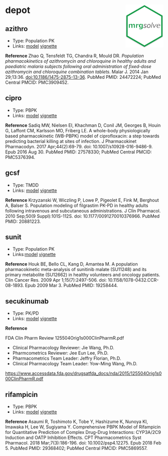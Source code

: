 
# depot <img src = "vignette/img/mrgsolve_hex.png" align="right" width="120px"></img>

## azithro

  - Type: Population PK
  - Links: [model](pkg/inst/models/azithro.cpp)
    [vignette](vignette/azithro.md)

**Reference** Zhao Q, Tensfeldt TG, Chandra R, Mould DR. *Population
pharmacokinetics of azithromycin and chloroquine in healthy adults and
paediatric malaria subjects following oral administration of fixed-dose
azithromycin and chloroquine combination tablets*. Malar J. 2014 Jan
29;13:36. <doi:10.1186/1475-2875-13-36>. PubMed PMID: 24472224; PubMed
Central PMCID: PMC3909452.

## cipro

  - Type: PBPK
  - Links: [model](pkg/inst/models/cipro.cpp)
    [vignette](vignette/cipro.md)

**Reference** Sadiq MW, Nielsen EI, Khachman D, Conil JM, Georges B,
Houin G, Laffont CM, Karlsson MO, Friberg LE. A whole-body
physiologically based pharmacokinetic (WB-PBPK) model of ciprofloxacin:
a step towards predicting bacterial killing at sites of infection. J
Pharmacokinet Pharmacodyn. 2017 Apr;44(2):69-79. doi:
10.1007/s10928-016-9486-9. Epub 2016 Aug 30. PubMed PMID: 27578330;
PubMed Central PMCID: PMC5376394.

## gcsf

  - Type: TMDD
  - Links: [model](pkg/inst/models/gcsf.cpp)
    [vignette](vignette/gcsf.md)

**Reference** Krzyzanski W, Wiczling P, Lowe P, Pigeolet E, Fink M,
Berghout A, Balser S. Population modeling of filgrastim PK-PD in healthy
adults following intravenous and subcutaneous administrations. J Clin
Pharmacol. 2010 Sep;50(9 Suppl):101S-112S. doi:
10.1177/0091270010376966. PubMed PMID: 20881223.

## sunit

  - Type: Population PK
  - Links:[model](pkg/inst/models/sunit.cpp)
    [vignette](vignette/sunit.md)

**Reference** Houk BE, Bello CL, Kang D, Amantea M. A population
pharmacokinetic meta-analysis of sunitinib malate (SU11248) and its
primary metabolite (SU12662) in healthy volunteers and oncology
patients. Clin Cancer Res. 2009 Apr 1;15(7):2497-506. doi:
10.1158/1078-0432.CCR-08-1893. Epub 2009 Mar 3. PubMed PMID: 19258444.

## secukinumab

  - Type: PK/PD
  - Links: [model](pkg/inst/models/secukinumab.cpp)
    [vignette](vignette/secukinumab.md)

**Reference**

FDA Clin Pharm Review 125504Orig1s000ClinPharmR.pdf

  - Clinical Pharmacology Reviewer: Jie Wang, Ph.D.
  - Pharmcometrics Reviewer: Jee Eun Lee, Ph.D.
  - Pharmacometrics Team Leader: Jeffry Florian, Ph.D.
  - Clinical Pharmacology Team Leader: Yow-Ming Wang,
Ph.D.

<https://www.accessdata.fda.gov/drugsatfda_docs/nda/2015/125504Orig1s000ClinPharmR.pdf>

## rifampicin

  - Type: PBPK
  - Links: [model](pkg/inst/models/rifampicin.cpp)
    [vignette](vignette/rifampicin.md)

**Reference** Asaumi R, Toshimoto K, Tobe Y, Hashizume K, Nunoya KI,
Imawaka H, Lee W, Sugiyama Y. Comprehensive PBPK Model of Rifampicin for
Quantitative Prediction of Complex Drug-Drug Interactions: CYP3A/2C9
Induction and OATP Inhibition Effects. CPT Pharmacometrics Syst
Pharmacol. 2018 Mar;7(3):186-196. doi: 10.1002/psp4.12275. Epub 2018 Feb
5. PubMed PMID: 29368402; PubMed Central PMCID: PMC5869557.
